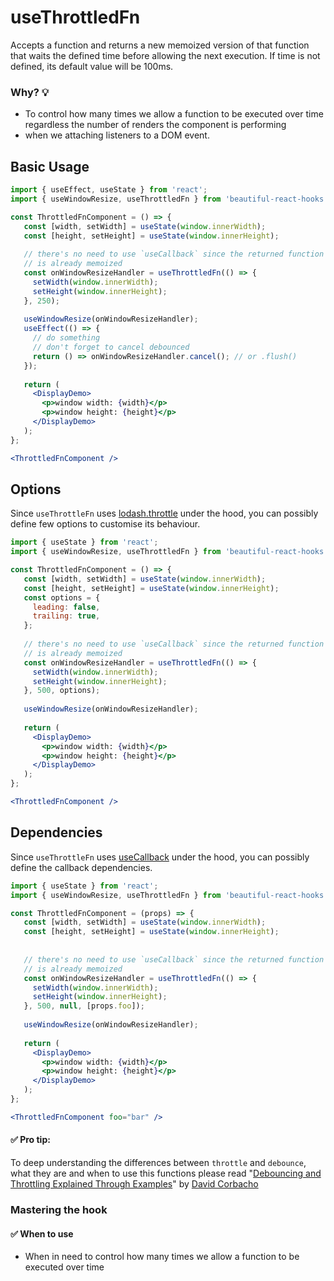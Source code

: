 # useThrottledFn

Accepts a function and returns a new memoized version of that function that waits the defined time
before allowing the next execution.
If time is not defined, its default value will be 100ms.

### Why? 💡

- To control how many times we allow a function to be executed over time regardless the number of renders the component 
is performing
- when we attaching listeners to a DOM event.

## Basic Usage

```jsx harmony
import { useEffect, useState } from 'react'; 
import { useWindowResize, useThrottledFn } from 'beautiful-react-hooks'; 

const ThrottledFnComponent = () => {
   const [width, setWidth] = useState(window.innerWidth);
   const [height, setHeight] = useState(window.innerHeight);
   
   // there's no need to use `useCallback` since the returned function 
   // is already memoized
   const onWindowResizeHandler = useThrottledFn(() => {
     setWidth(window.innerWidth);
     setHeight(window.innerHeight);
   }, 250);
   
   useWindowResize(onWindowResizeHandler);
   useEffect(() => {
     // do something
     // don't forget to cancel debounced
     return () => onWindowResizeHandler.cancel(); // or .flush()
   });
      
   return (
     <DisplayDemo>
       <p>window width: {width}</p>
       <p>window height: {height}</p>
     </DisplayDemo>
   );
};

<ThrottledFnComponent />
```

## Options

Since `useThrottleFn` uses [lodash.throttle](https://www.npmjs.com/package/lodash.throttle) 
under the hood, you can possibly define few options to customise its behaviour.

```jsx harmony
import { useState } from 'react'; 
import { useWindowResize, useThrottledFn } from 'beautiful-react-hooks'; 

const ThrottledFnComponent = () => {
   const [width, setWidth] = useState(window.innerWidth);
   const [height, setHeight] = useState(window.innerHeight);
   const options = {
     leading: false,
     trailing: true,
   };
   
   // there's no need to use `useCallback` since the returned function 
   // is already memoized
   const onWindowResizeHandler = useThrottledFn(() => {
     setWidth(window.innerWidth);
     setHeight(window.innerHeight);
   }, 500, options);
   
   useWindowResize(onWindowResizeHandler);
      
   return (
     <DisplayDemo>
       <p>window width: {width}</p>
       <p>window height: {height}</p>
     </DisplayDemo>
   );
};

<ThrottledFnComponent />
```

## Dependencies

Since `useThrottleFn` uses [useCallback](https://reactjs.org/docs/hooks-reference.html#usecallback) 
under the hood, you can possibly define the callback dependencies.

```jsx harmony
import { useState } from 'react'; 
import { useWindowResize, useThrottledFn } from 'beautiful-react-hooks'; 

const ThrottledFnComponent = (props) => {
   const [width, setWidth] = useState(window.innerWidth);
   const [height, setHeight] = useState(window.innerHeight);
   
   
   // there's no need to use `useCallback` since the returned function 
   // is already memoized
   const onWindowResizeHandler = useThrottledFn(() => {
     setWidth(window.innerWidth);
     setHeight(window.innerHeight);
   }, 500, null, [props.foo]);
   
   useWindowResize(onWindowResizeHandler);
      
   return (
     <DisplayDemo>
       <p>window width: {width}</p>
       <p>window height: {height}</p>
     </DisplayDemo>
   );
};

<ThrottledFnComponent foo="bar" />
```

#### ✅ Pro tip:

To deep understanding the differences between `throttle` and `debounce`, what they are and when to use this functions 
please read "[Debouncing and Throttling Explained Through Examples](https://css-tricks.com/debouncing-throttling-explained-examples/)"
by [David Corbacho](https://twitter.com/dcorbacho)


### Mastering the hook

#### ✅ When to use
 
- When in need to control how many times we allow a function to be executed over time

